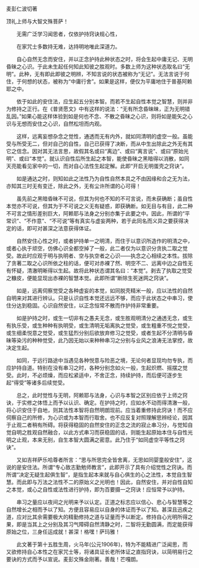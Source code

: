  麦彭仁波切著

顶礼上师与大智文殊菩萨！

　　无需广泛学习闻思者，仅依护持窍诀规心性，

　　在家咒士多数持无难，达持明地唯此深道力。

　　自心自然无念而安住，并以正念护持此种状态之时，将会生起中庸无记、无明昏昧之心识。于此未生起任何知此知彼之胜观时。多数上师为这种状态取名曰“无明”。此种，无有即此即彼之明辨，不知言说的状态被称为“无记”。无法言说于何住，于何想的状态，被称为“中庸行舍”。如果是这样，便仅为平庸地住于普基阿赖耶之中。

　　依于如此的安住法，应生起五分别本智。而若不生起自性本觉之智慧，则并非为修持之正行。在《普贤愿文》中有这样的说法：“无有所念昏昧昧，正为无明错乱因。”如果心能这样体验到如是何也不念、不散之昏昧之心识，则将如是能矢之心识与无想而安住之心识，自然松坦而内观。

　　这样，远离妄想杂念之觉性，通透而无有内外，就如同清明的虚空一般。虽能受与所受无二，但对自己的自性，自己已获得了决断，而从中生出除此之外无有其它之信念。因对其无法言思，故假其名或曰“离边”、或曰“离言说”、或曰“原始光明”、或曰“本觉”。就认识自性后所生起之本智，能使昏昧之黑暗得以消散，如同天亮能看见家中的一切，而对自心法性生起定解。此即“开启无明蛋壳之窍诀”。

　　如是通达之时，则知如此之法性乃为自性自然本具之不由因缘和合之无为法，亦知其三时无有变迁，除此之外，无有尘许所谓的心可得！

　　虽先前之黑暗昏昧不可说，但其为何也不知的不可言说，而未获确断；虽自性本觉亦不可说，但其为于不可说之义无有疑惑，即获确断。如无目与有目，此二种不可言之情形差别巨大，阿赖耶与法身之分别亦集于此要之中。因此，所谓的“平常识”、“不作意”、“不可说”等有真实与虚妄两种，若于此同名而义异之要获得决定的话，即可对甚深之法意获得体证。

　　自然安住心性之时，或者护持单一之明清，而住于以意识所造作的明清之中，或者心执于顽空，仿佛心识全都空掉了一般，此二者仅为以意识分贪执二取之觉受。故此时应观于明与执明者、空与执空者之心识——执念之心相续之本性。拔除了贪著二取之心识所依之柱的话，便可对赤裸了然、明空不二、远离中边之自性无有怀疑，清澈明晰得以生起。故将此种状态谓其名曰：“本觉”。剥去了执取之觉受之糠皮，便能显现出赤裸的智慧本觉。此即所谓“断除生死迷网之窍诀”。

　　如是，远离伺察觉受之各种虚妄的本觉，如同脱壳精米一般，应以法性的自然自明来对其进行辨认。只是认识自性本觉还远远不够，而应于此状态之中串习，使住分达到稳固。心识自然安住，以正念恒常不散而作护持非常重要。

　　如是护持之时，或生一切非有之愚夫无念，或生胜观明清分之通透无念，或生有执乐受，或生种种有执明受，或生清明无垢离执之觉受，或生粗重不悦之觉受，或生细柔悦意之觉受，或生猛烈分别后欲放弃修习之觉受，或者生起不分清明与昏昧等染污的种种觉受，此乃因无始以来种种串习之分别与业风之浪涛无法掌控，故决定生起。

　　如同，于远行路途中当遇见各种悦意与险恶之境，无论何者显现均勿专执，而应护持自道。特别在没有串习之时，各种分别念如火一般，生起炽燃、摇摆之觉受。此时，不必烦燥，而应松紧适中，不舍正念，持续护持，而后便可逐步生起“得受”等诸多后续觉受。

　　总之，此时觉性与无明，阿赖耶与法身，心识与本智之区别应依于上师之窍诀，于实修之体悟上而予以认识、确定。在护持之时，应如水不动而得清澈一般，将心识安住于自地，则其法性本智将自然明朗现前。应当着重修持此窍诀！而不应伺察自己的所修，为心识或为本智而行取舍。也不应反复对照理解思辨经论，因其于止观二者稍有所碍。将获得稳固的自然安住的正念之流的寂止串习分，与觉知自觉自明之胜观自然融合，以此方式串习而获稳固的话，则能生起原始本住与自性光明之止观，本来无别，自生本智大圆满之密意。此乃住于“如同虚空平等性之窍诀”。

　　又如吉祥萨乐哈尊者所言：“思与所思完全皆舍离，无思如同婴童般安住”，这说的是安住法。所谓“专心致志勤勉师教言”，此即开示了具有介绍觉性之窍诀。而所谓“决定无疑生起俱生智”，是指生起本来就与自心俱生的心之法性，本觉自生智慧。而此即与万法之法性不二的原始义之光明也！因此，自然安住，并对自性自知之本觉，或心之自性或法性进行护持，即为百要摄一之窍诀！应恒常予以护持。

　　串习之量应以夜间之光明来予以认定。正道之标志应以信心、悲心与智慧等之自然增长之相而予以了知。方便且容易应以自身的体证而予以了知。甚深且迅疾之道，应对比其余需要极大的精勤修持之道与证量而予以断定。修持自心光明所得之果，即是当其上之分别及其习气障碍自然清静之时，二智将无勤圆满，而定能获得原始之位，三身任运成就！甚深！格嘿！萨玛雅！

　　此文著于第十五胜生周，火马年(公元1906年)，特为不能精进广泛闻思，而又欲修持自心本性之在家咒士等，将诸具证长老所体证之直指窍诀，以简明易行之要诀的方式而予以宣说。麦彭文殊金刚著。善哉！芒嘎朗。